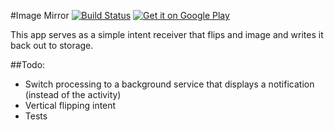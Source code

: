 #Image Mirror [![Build Status](https://travis-ci.org/lwis/imagemirror.svg?branch=master)](https://travis-ci.org/lwis/imagemirror) [![Get it on Google Play](https://developer.android.com/images/brand/en_generic_rgb_wo_45.png)](https://play.google.com/store/apps/details?id=com.lewisjuggins.imagemirror)


This app serves as a simple intent receiver that flips and image and writes it back out to storage.

##Todo:

- Switch processing to a background service that displays a notification (instead of the activity)
- Vertical flipping intent
- Tests
